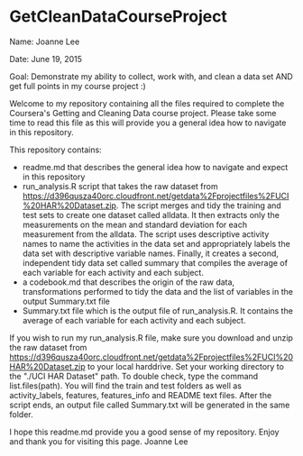 # GetCleanDataCourseProject
Name: Joanne Lee

Date: June 19, 2015

Goal: Demonstrate my ability to collect, work with, and clean a data set AND get full points in my course project :)

Welcome to my repository containing all the files required to complete the Coursera's Getting and Cleaning Data course project. Please take some time to read this file as this will provide you a general idea how to navigate in this repository. 

This repository contains:
- readme.md that describes the general idea how to navigate and expect in this repository
- run_analysis.R script that takes the raw dataset from https://d396qusza40orc.cloudfront.net/getdata%2Fprojectfiles%2FUCI%20HAR%20Dataset.zip. The script merges and tidy the training and test sets to create one dataset called alldata. It then extracts only the measurements on the mean and standard deviation for each measurement from the alldata. The script uses descriptive activity names to name the activities in the data set and appropriately labels the data set with descriptive variable names. Finally, it creates a second, independent tidy data set called summary that compiles the average of each variable for each activity and each subject.
- a codebook.md that describes the origin of the raw data, transformations performed to tidy the data and the list of variables in the output Summary.txt file
- Summary.txt file which is the output file of run_analysis.R. It contains the average of each variable for each activity and each subject.

If you wish to run my run_analysis.R file, make sure you download and unzip the raw dataset from https://d396qusza40orc.cloudfront.net/getdata%2Fprojectfiles%2FUCI%20HAR%20Dataset.zip to your local harddrive. Set your working directory to the "./UCI HAR Dataset" path. To double check, type the command list.files(path). You will find the train and test folders as well as activity_labels, features, features_info and README text files. After the script ends, an output file called Summary.txt will be generated in the same folder. 

I hope this readme.md provide you a good sense of my repository. Enjoy and thank you for visiting this page.
Joanne Lee
